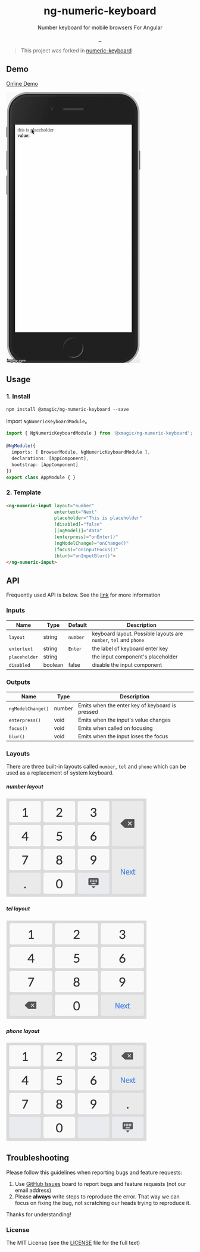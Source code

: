 <h1 align="center">ng-numeric-keyboard</h1>

<p align="center">Number keyboard for mobile browsers For Angular</p>

<p align="center">
  <a aria-label="build status" href="https://npmjs.com/package/@xmagic/ng-numeric-keyboard">
    <img alt="" src="https://img.shields.io/npm/v/@xmagic/ng-numeric-keyboard/latest.svg">
  </a>
  <a aria-label="last commit" href="https://www.github.com/angular/angular">
    <img alt="" src="https://img.shields.io/badge/Build%20with-Angular%20CLI-red?logo=angular">
  </a>

  <a aria-label="license" href="https://m310851010.github.io/ng-numeric-keyboard/LICENSE">
    <img src="https://img.shields.io/badge/License-MIT-blue.svg" alt="">
  </a>
</p>

> This project was forked in [numeric-keyboard](https://github.com/viclm/numeric-keyboard)

## Demo

[Online Demo](https://m310851010.github.io/ng-numeric-keyboard)

![Alt Text](https://github.com/m310851010/ng-numeric-keyboard/raw/master/static/demo.gif)

## Usage

### 1. Install

```
npm install @xmagic/ng-numeric-keyboard --save
```

import `NgNumericKeyboardModule`。

```typescript
import { NgNumericKeyboardModule } from '@xmagic/ng-numeric-keyboard';

@NgModule({
  imports: [ BrowserModule, NgNumericKeyboardModule ],
  declarations: [AppComponent],
  bootstrap: [AppComponent]
})
export class AppModule { }
```

### 2. Template

```html
<ng-numeric-input layout="number"
                  entertext="Next"
                  placeholder="This is placeholder"
                  [disabled]="false"
                  [(ngModel)]="data"
                  (enterpress)="onEnter()"
                  (ngModelChange)="onChange()"
                  (focus)="onInputFocus()"
                  (blur)="onInputBlur()">
</ng-numeric-input>

```

## API

Frequently used API is below. See the [link](https://github.com/viclm/numeric-keyboard#optionsprops) for more information

### Inputs
|  Name                      | Type      | Default      | Description     |
| -------------------------- |---------- | ------------ | --------------- |
| `layout`                   | string    | `number`     | keyboard layout. Possible layouts are `number`, `tel` and `phone` |
| `entertext`                | string    | `Enter`      | the label of keyboard enter key |
| `placeholder`              | string    |              | the input component's placeholder |
| `disabled`                 | boolean   | false        | disable the input component |

### Outputs
| Name                    | Type              | Description |
| ----------------------- | ----------------- | ----------- |
| `ngModelChange()`       | number            | Emits when the enter key of keyboard is pressed |
| `enterpress()`          | void              | Emits when the input's value changes            |
| `focus()`               | void              | Emits when called on focusing                   |
| `blur()`                | void              | Emits when the input loses the focus            |

### Layouts

There are three built-in layouts called `number`, `tel` and `phone` which can be used as a replacement of system keyboard.

##### number layout
![number layout](https://github.com/m310851010/ng-numeric-keyboard/raw/master/static/number.png)

##### tel layout
![tel layout](https://github.com/m310851010/ng-numeric-keyboard/raw/master/static/tel.png)

##### phone layout
![phone layout](https://github.com/m310851010/ng-numeric-keyboard/raw/master/static/phone.png)

## Troubleshooting

Please follow this guidelines when reporting bugs and feature requests:

1. Use [GitHub Issues](https://github.com/m310851010/ng-numeric-keyboard/issues) board to report bugs and feature requests (not our email address)
2. Please **always** write steps to reproduce the error. That way we can focus on fixing the bug, not scratching our heads trying to reproduce it.

Thanks for understanding!

### License

The MIT License (see the [LICENSE](https://github.com/m310851010/ng-numeric-keyboard/blob/master/LICENSE) file for the full text)
